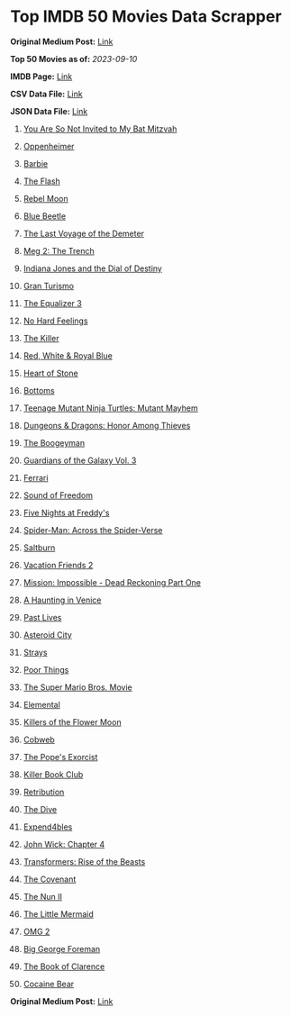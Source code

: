 # Top IMDB 50 Movies Data Scrapper

**Original Medium Post:** [Link](https://medium.com/@nishantsahoo/which-movie-should-i-watch-5c83a3c0f5b1)

**Top 50 Movies as of:** _2023-09-10_

**IMDB Page:** [Link](http://www.imdb.com/search/title?release_date=2023,2023&title_type=feature)

**CSV Data File:** [Link](/Data/data.csv)

**JSON Data File:** [Link](/Data/data.json)

1. [You Are So Not Invited to My Bat Mitzvah](https://www.imdb.com/title/tt21276878/?ref_=adv_li_tt)

2. [Oppenheimer](https://www.imdb.com/title/tt15398776/?ref_=adv_li_tt)

3. [Barbie](https://www.imdb.com/title/tt1517268/?ref_=adv_li_tt)

4. [The Flash](https://www.imdb.com/title/tt0439572/?ref_=adv_li_tt)

5. [Rebel Moon](https://www.imdb.com/title/tt14998742/?ref_=adv_li_tt)

6. [Blue Beetle](https://www.imdb.com/title/tt9362930/?ref_=adv_li_tt)

7. [The Last Voyage of the Demeter](https://www.imdb.com/title/tt1001520/?ref_=adv_li_tt)

8. [Meg 2: The Trench](https://www.imdb.com/title/tt9224104/?ref_=adv_li_tt)

9. [Indiana Jones and the Dial of Destiny](https://www.imdb.com/title/tt1462764/?ref_=adv_li_tt)

10. [Gran Turismo](https://www.imdb.com/title/tt4495098/?ref_=adv_li_tt)

11. [The Equalizer 3](https://www.imdb.com/title/tt17024450/?ref_=adv_li_tt)

12. [No Hard Feelings](https://www.imdb.com/title/tt15671028/?ref_=adv_li_tt)

13. [The Killer](https://www.imdb.com/title/tt1136617/?ref_=adv_li_tt)

14. [Red, White & Royal Blue](https://www.imdb.com/title/tt10172266/?ref_=adv_li_tt)

15. [Heart of Stone](https://www.imdb.com/title/tt13603966/?ref_=adv_li_tt)

16. [Bottoms](https://www.imdb.com/title/tt17527468/?ref_=adv_li_tt)

17. [Teenage Mutant Ninja Turtles: Mutant Mayhem](https://www.imdb.com/title/tt8589698/?ref_=adv_li_tt)

18. [Dungeons & Dragons: Honor Among Thieves](https://www.imdb.com/title/tt2906216/?ref_=adv_li_tt)

19. [The Boogeyman](https://www.imdb.com/title/tt3427252/?ref_=adv_li_tt)

20. [Guardians of the Galaxy Vol. 3](https://www.imdb.com/title/tt6791350/?ref_=adv_li_tt)

21. [Ferrari](https://www.imdb.com/title/tt3758542/?ref_=adv_li_tt)

22. [Sound of Freedom](https://www.imdb.com/title/tt7599146/?ref_=adv_li_tt)

23. [Five Nights at Freddy's](https://www.imdb.com/title/tt4589218/?ref_=adv_li_tt)

24. [Spider-Man: Across the Spider-Verse](https://www.imdb.com/title/tt9362722/?ref_=adv_li_tt)

25. [Saltburn](https://www.imdb.com/title/tt17351924/?ref_=adv_li_tt)

26. [Vacation Friends 2](https://www.imdb.com/title/tt15351980/?ref_=adv_li_tt)

27. [Mission: Impossible - Dead Reckoning Part One](https://www.imdb.com/title/tt9603212/?ref_=adv_li_tt)

28. [A Haunting in Venice](https://www.imdb.com/title/tt22687790/?ref_=adv_li_tt)

29. [Past Lives](https://www.imdb.com/title/tt13238346/?ref_=adv_li_tt)

30. [Asteroid City](https://www.imdb.com/title/tt14230388/?ref_=adv_li_tt)

31. [Strays](https://www.imdb.com/title/tt15153532/?ref_=adv_li_tt)

32. [Poor Things](https://www.imdb.com/title/tt14230458/?ref_=adv_li_tt)

33. [The Super Mario Bros. Movie](https://www.imdb.com/title/tt6718170/?ref_=adv_li_tt)

34. [Elemental](https://www.imdb.com/title/tt15789038/?ref_=adv_li_tt)

35. [Killers of the Flower Moon](https://www.imdb.com/title/tt5537002/?ref_=adv_li_tt)

36. [Cobweb](https://www.imdb.com/title/tt9100018/?ref_=adv_li_tt)

37. [The Pope's Exorcist](https://www.imdb.com/title/tt13375076/?ref_=adv_li_tt)

38. [Killer Book Club](https://www.imdb.com/title/tt18260564/?ref_=adv_li_tt)

39. [Retribution](https://www.imdb.com/title/tt6906292/?ref_=adv_li_tt)

40. [The Dive](https://www.imdb.com/title/tt13566172/?ref_=adv_li_tt)

41. [Expend4bles](https://www.imdb.com/title/tt3291150/?ref_=adv_li_tt)

42. [John Wick: Chapter 4](https://www.imdb.com/title/tt10366206/?ref_=adv_li_tt)

43. [Transformers: Rise of the Beasts](https://www.imdb.com/title/tt5090568/?ref_=adv_li_tt)

44. [The Covenant](https://www.imdb.com/title/tt4873118/?ref_=adv_li_tt)

45. [The Nun II](https://www.imdb.com/title/tt10160976/?ref_=adv_li_tt)

46. [The Little Mermaid](https://www.imdb.com/title/tt5971474/?ref_=adv_li_tt)

47. [OMG 2](https://www.imdb.com/title/tt15732324/?ref_=adv_li_tt)

48. [Big George Foreman](https://www.imdb.com/title/tt12226632/?ref_=adv_li_tt)

49. [The Book of Clarence](https://www.imdb.com/title/tt22866358/?ref_=adv_li_tt)

50. [Cocaine Bear](https://www.imdb.com/title/tt14209916/?ref_=adv_li_tt)

**Original Medium Post:** [Link](https://medium.com/@nishantsahoo/which-movie-should-i-watch-5c83a3c0f5b1)
